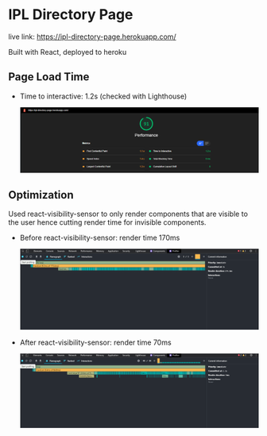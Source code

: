 # IPL Directory Page

live link: https://ipl-directory-page.herokuapp.com/

Built with React, deployed to heroku

## Page Load Time

- Time to interactive: 1.2s (checked with Lighthouse)

  ![Image Before](./img/load-time.png)

## Optimization

Used react-visibility-sensor to only render components that are visible to the user hence cutting render time for invisible components.

- Before react-visibility-sensor: render time 170ms

  ![Image Before](./img/before-r-v-s.png)

- After react-visibility-sensor: render time 70ms

  ![Image After](./img/after-r-v-s.png)
